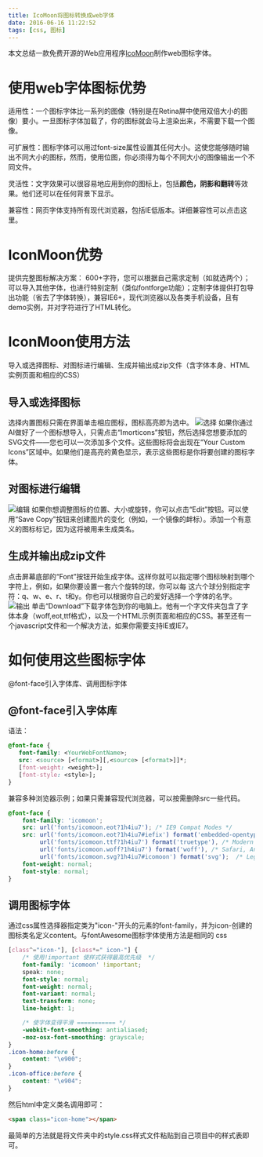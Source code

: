 ```yaml
---
title: IcoMoon将图标转换成web字体
date: 2016-06-16 11:22:52
tags: [css, 图标]
---
```

本文总结一款免费开源的Web应用程序[IcoMoon](https://icomoon.io/app/#/select)制作web图标字体。
# 使用web字体图标优势 #
适用性：一个图标字体比一系列的图像（特别是在Retina屏中使用双倍大小的图像）要小。一旦图标字体加载了，你的图标就会马上渲染出来，不需要下载一个图像。

可扩展性：图标字体可以用过font-size属性设置其任何大小。这使您能够随时输出不同大小的图标，然而，使用位图，你必须得为每个不同大小的图像输出一个不同文件。

灵活性：文字效果可以很容易地应用到你的图标上，包括**颜色，阴影和翻转**等效果。他们还可以在任何背景下显示。

兼容性：网页字体支持所有现代浏览器，包括IE低版本。详细兼容性可以点击这里。

# IconMoon优势 #
提供完整图标解决方案：
600+字符，您可以根据自己需求定制（如就选两个）；可以导入其他字体，也进行特别定制（类似fontforge功能）；定制字体提供打包导出功能（省去了字体转换），兼容IE6+，现代浏览器以及各类手机设备，且有demo实例，并对字符进行了HTML转化。

# IconMoon使用方法 #
导入或选择图标、对图标进行编辑、生成并输出成zip文件（含字体本身、HTML实例页面和相应的CSS）

## 导入或选择图标 ##
选择内置图标只需在界面单击相应图标，图标高亮即为选中。
![选择](http://huzerui.com/blog/img/post/2016-06-16-how-to-use-iconmoon-1.jpg)
如果你通过AI做好了一个图标想导入，只需点击“Imorticons”按钮，然后选择您想要添加的SVG文件——您也可以一次添加多个文件。这些图标将会出现在“Your Custom Icons”区域中。如果他们是高亮的黄色显示，表示这些图标是你将要创建的图标字体。

## 对图标进行编辑 ##
![编辑](http://huzerui.com/blog/img/post/2016-06-16-how-to-use-iconmoon-2.gif)
如果你想调整图标的位置、大小或旋转，你可以点击“Edit”按钮。可以使用“Save Copy”按钮来创建图片的变化（例如，一个镜像的衅标）。添加一个有意义的图标标记，因为这将被用来生成类名。


## 生成并输出成zip文件 ##
点击屏幕底部的“Font”按钮开始生成字体。这样你就可以指定哪个图标映射到哪个字符上，例如，如果你要设置一套六个旋转的球，你可以每 这六个球分别指定字符：q、w、e、r、t和y。你也可以根据你自己的爱好选择一个字体的名字。
![输出](http://huzerui.com/blog/img/post/2016-06-16-how-to-use-iconmoon-3.jpg)
单击“Download”下载字体包到你的电脑上。他有一个字文件夹包含了字体本身（woff,eot,ttf格式），以及一个HTML示例页面和相应的CSS。甚至还有一个javascript文件和一个解决方法，如果你需要支持IE或IE7。

# 如何使用这些图标字体 #
@font-face引入字体库、调用图标字体
## @font-face引入字体库 ##

语法：
```css
@font-face {
   font-family: <YourWebFontName>;
   src: <source> [<format>][,<source> [<format>]]*;
   [font-weight: <weight>];
   [font-style: <style>];
}
```
兼容多种浏览器示例；如果只需兼容现代浏览器，可以按需删除src一些代码。
```css
@font-face {
    font-family: 'icomoon';
    src: url('fonts/icomoon.eot?1h4iu7'); /* IE9 Compat Modes */
    src: url('fonts/icomoon.eot?1h4iu7#iefix') format('embedded-opentype'),/* IE6-IE8 */
         url('fonts/icomoon.ttf?1h4iu7') format('truetype'), /* Modern Browsers */
         url('fonts/icomoon.woff?1h4iu7') format('woff'), /* Safari, Android, iOS */
         url('fonts/icomoon.svg?1h4iu7#icomoon') format('svg');  /* Legacy iOS */
    font-weight: normal;
    font-style: normal;
}
```
## 调用图标字体 ##
通过css属性选择器指定类为"icon-"开头的元素的font-family，并为icon-创建的图标类名定义content。与fontAwesome图标字体使用方法是相同的
css
```css
[class^="icon-"], [class*=" icon-"] {
    /* 使用!important 使样式获得最高优先级  */
    font-family: 'icomoon' !important;
    speak: none;
    font-style: normal;
    font-weight: normal;
    font-variant: normal;
    text-transform: none;
    line-height: 1;

    /* 使字体变得平滑 =========== */
    -webkit-font-smoothing: antialiased;
    -moz-osx-font-smoothing: grayscale;
}
.icon-home:before {
    content: "\e900";
}
.icon-office:before {
    content: "\e904";
}
```
然后html中定义类名调用即可：
```html
<span class="icon-home"></span>
```
最简单的方法就是将文件夹中的style.css样式文件粘贴到自己项目中的样式表即可。
